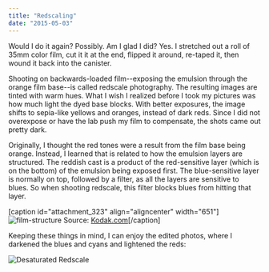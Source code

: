 ```yaml
---
title: "Redscaling"
date: "2015-05-03"
---
```


Would I do it again? Possibly. Am I glad I did? Yes. I stretched out a roll of 35mm color film, cut it it at the end, flipped it around, re-taped it, then wound it back into the canister.

Shooting on backwards-loaded film--exposing the emulsion through the orange film base--is called redscale photography. The resulting images are tinted with warm hues. What I wish I realized before I took my pictures was how much light the dyed base blocks. With better exposures, the image shifts to sepia-like yellows and oranges, instead of dark reds. Since I did not overexpose or have the lab push my film to compensate, the shots came out pretty dark.

Originally, I thought the red tones were a result from the film base being orange. Instead, I learned that is related to how the emulsion layers are structured. The reddish cast is a product of the red-sensitive layer (which is on the bottom) of the emulsion being exposed first. The blue-sensitive layer is normally on top, followed by a filter, as all the layers are sensitive to blues. So when shooting redscale, this filter blocks blues from hitting that layer.

\[caption id="attachment\_323" align="aligncenter" width="651"\]![film-structure](images/film-structure.jpg) Source: [Kodak.com](http://motion.kodak.com/motion/uploadedFiles/US_plugins_acrobat_en_motion_newsletters_filmEss_04_How-film-makes-image.pdf)\[/caption\]

Keeping these things in mind, I can enjoy the edited photos, where I darkened the blues and cyans and lightened the reds:

![Desaturated Redscale](images/redscale-desaturated.jpg)
